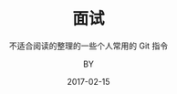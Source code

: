 ---
layout:     post
title:      面试
subtitle:   不适合阅读的整理的一些个人常用的 Git 指令
date:       2017-02-15
author:     BY
header-img: img/post-bg-ios9-web.jpg
catalog: true
tags:
    - Mac
    - 终端
    - Git
---